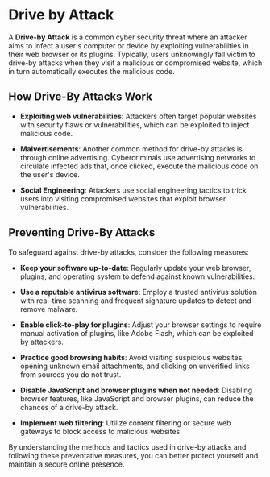 # Drive by Attack

A **Drive-by Attack** is a common cyber security threat where an attacker aims to infect a user's computer or device by exploiting vulnerabilities in their web browser or its plugins. Typically, users unknowingly fall victim to drive-by attacks when they visit a malicious or compromised website, which in turn automatically executes the malicious code.

## How Drive-By Attacks Work

- **Exploiting web vulnerabilities**: Attackers often target popular websites with security flaws or vulnerabilities, which can be exploited to inject malicious code.

- **Malvertisements**: Another common method for drive-by attacks is through online advertising. Cybercriminals use advertising networks to circulate infected ads that, once clicked, execute the malicious code on the user's device.

- **Social Engineering**: Attackers use social engineering tactics to trick users into visiting compromised websites that exploit browser vulnerabilities.

## Preventing Drive-By Attacks

To safeguard against drive-by attacks, consider the following measures:

- **Keep your software up-to-date**: Regularly update your web browser, plugins, and operating system to defend against known vulnerabilities.

- **Use a reputable antivirus software**: Employ a trusted antivirus solution with real-time scanning and frequent signature updates to detect and remove malware.

- **Enable click-to-play for plugins**: Adjust your browser settings to require manual activation of plugins, like Adobe Flash, which can be exploited by attackers.

- **Practice good browsing habits**: Avoid visiting suspicious websites, opening unknown email attachments, and clicking on unverified links from sources you do not trust.

- **Disable JavaScript and browser plugins when not needed**: Disabling browser features, like JavaScript and browser plugins, can reduce the chances of a drive-by attack.

- **Implement web filtering**: Utilize content filtering or secure web gateways to block access to malicious websites.

By understanding the methods and tactics used in drive-by attacks and following these preventative measures, you can better protect yourself and maintain a secure online presence.
